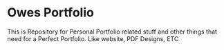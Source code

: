 # Owes Portfolio
This is Repository for Personal Portfolio related stuff and other things that need for a Perfect Portfolio. Like website, PDF Designs, ETC
